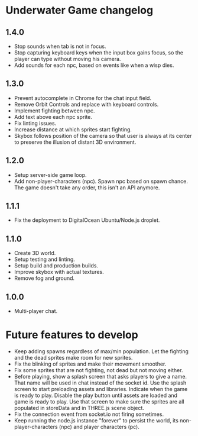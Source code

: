 # Underwater Game changelog

## 1.4.0
- Stop sounds when tab is not in focus.
- Stop capturing keyboard keys when the input box gains focus, so the player can type without moving his camera.
- Add sounds for each npc, based on events like when a wisp dies.

## 1.3.0
- Prevent autocomplete in Chrome for the chat input field.
- Remove Orbit Controls and replace with keyboard controls.
- Implement fighting between npc.
- Add text above each npc sprite.
- Fix linting issues.
- Increase distance at which sprites start fighting.
- Skybox follows position of the camera so that user is always at its center to preserve the illusion of distant 3D environment.

## 1.2.0
- Setup server-side game loop.
- Add non-player-characters (npc). Spawn npc based on spawn chance. The game doesn't take any order, this isn't an API anymore.

## 1.1.1
- Fix the deployment to DigitalOcean Ubuntu/Node.js droplet.

## 1.1.0
- Create 3D world.
- Setup testing and linting.
- Setup build and production builds.
- Improve skybox with actual textures.
- Remove fog and ground.

## 1.0.0
- Multi-player chat.

# Future features to develop
- Keep adding spawns regardless of max/min population. Let the fighting and the dead sprites make room for new sprites.
- Fix the blinking of sprites and make their movement smoother.
- Fix some sprites that are not fighting, not dead but not moving either.
- Before playing, show a splash screen that asks players to give a name. That name will be used in chat instead of the socket id. Use the splash screen to start preloading assets and libraries. Indicate when the game is ready to play. Disable the play button until assets are loaded and game is ready to play. Use that screen to make sure the sprites are all populated in storeData and in THREE.js scene object.
- Fix the connection event from socket.io not firing sometimes.
- Keep running the node.js instance "forever" to persist the world, its non-player-characters (npc) and player characters (pc).
